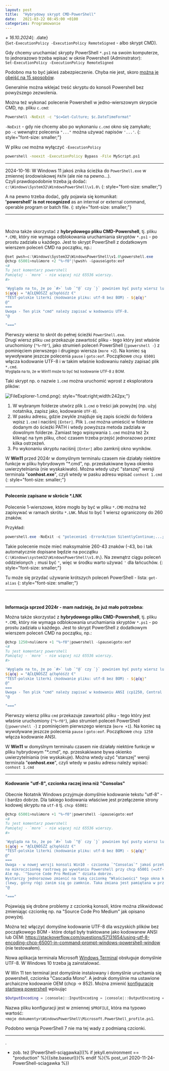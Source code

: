```yaml
---
layout: post
title:  "Hybrydowy skrypt CMD-PowerShell"
date:   2021-03-22 08:45:00 +0100
categories: Programowanie
---
```


_+ 16.10.2024_{: .date}  
(`Set-ExecutionPolicy -ExecutionPolicy RemoteSigned` - albo skrypt CMD).
<style>.date{font-size: smaller;color:#828282;}</style>

Gdy chcemy uruchamiać skrypty PowerShell `*.ps1` na swoim komputerze, to jednorazowo trzeba wpisać w oknie Powershell (Adminstrator):  
`Set-ExecutionPolicy -ExecutionPolicy RemoteSigned`

Podobno ma to być jakieś zabezpieczenie. Chyba nie jest, skoro [można je obejść na 15 sposobów](https://blog.netspi.com/15-ways-to-bypass-the-powershell-execution-policy/).

Generalnie można wklejać treść skryptu do konsoli Powershell bez powyższego zezwolenia. 

Można też wykonać polecenie Powershell w jedno-wierszowym skrypcie CMD, np. pliku `c.cmd`:  

````bat
Powershell -NoExit -c "$c=Get-Culture; $c.DateTimeFormat"
````
`-NoExit` - gdy nie chcemy abo po wykonaniu `c.cmd` okno się zamykało;  
po `-c` wewnątrz polecenia  `"..."` można używać napisów `'...'`.
{: style="font-size: smaller;"}


W pliku `cmd` można wyłączyć `-ExecutionPolicy`
````bat
powershell -noexit -ExecutionPolicy Bypass -File MyScript.ps1
````

--------

2024-10-16: W Windows 11 jakoś znika ścieżka do `PowerShell.exe` w zmiennej środowiskowej `PATH` (ale nie na pewno...).  
Czyli prawdopodobnie trzeba ją dodać: `c:\Windows\System32\WindowsPowerShell\v1.0\`
{: style="font-size: smaller;"}

A na pewno trzeba dodać, gdy pojawia się komunikat:  
**'powershell' is not recognized** as an internal or external command, operable program or batch file.
{: style="font-size: smaller;"}

--------
&nbsp;



Można także skorzystać z **hybrydowego pliku CMD-Powershell**, tj. pliku `*.CMD`, który nie wymaga odblokowania uruchamiania skryptów `*.ps1` - po prostu zadziała u każdego. Jest to skrypt PowerShell z dodatkowym wierszem poleceń CMD na początku, np.: 

````powershell
@set pwsh=c:\Windows\System32\WindowsPowerShell\v1.0\powershell.exe
@chcp 65001>nul&more +2 "%~f0"|%pwsh% -&pause&goto:eof
<#
Tu jest komentarz powershell
Pamiętaj - `more` - nie więcej niż 65536 wierszy.
#>

'Wygląda na to, że po `#>` lub `"@` czy `}` powinien być pusty wiersz lub #...'
${ąćę} = "ĄĆŁĘŃÓŚŹŻ ąćłęńóśźż €" 
"TEST-polskie literki (kodowanie pliku: utf-8 bez BOM) - ${ąćę}" 
@"
===
Uwaga - Ten plik "cmd" należy zapisać w kodowaniu UTF-8.
"@

"==="
````
Pierwszy wiersz to skrót do pełnej ścieżki `PowerShell.exe`.  
Drugi wiersz  pliku `cmd` przekazuje zawartość pliku - tego który jest właśnie uruchomiony (`"%~f0"`), jako strumień poleceń PowerShell (`|powershell -`) z pominięciem pierwszego i drugiego wiersza (`more +2`). Na koniec są wywoływane jeszcze polecenia `pause` i `goto:eof`. Początkowe `chcp 65001` włącza kodowanie UTF-8 i w takim właśnie kodowaniu należy zapisać plik `*.cmd`.  
<small>Wygląda na to, że w Win11 może to być też kodowanie UTF-8 z BOM.</small>

Taki skrypt np. o nazwie `1.cmd` można uruchomić wprost z eksploratora plików:


![FileExplorer-1.cmd.png]({{site.baseurl}}/assets/img/FileExplorer-1.cmd.png "FileExplorer-1.cmd.png"){: style="float:right;width:242px;"} 
1. W wybranym folderze utwórz plik `1.cmd` o treści jak powyżej (np. użyj notatnika, zapisz jako, kodowanie `UTF-8`).
2. W pasku adresu, gdzie zwykle znajduje się zapis ścieżki do foldera wpisz `1.cmd` i naciśnij `[Enter]`. Plik `1.cmd` można umieścić w folderze dodanym do ścieżki PATH i wtedy powyższa metoda zadziała w dowolnym folderze. Zamiast tego wpisywania `1.cmd` można też 2x kliknąć na tym pliku, choć czasem trzeba przejść jednorazowo przez kilka ostrzeżeń.
3. Po wykonaniu skryptu naciśnij `[Enter]` albo zamknij okno wyników.

W **Win11** przed 2024r w domyślnym terminalu czasem nie działały niektóre funkcje w pliku hybrydowym "*.cmd", np. przeskakiwane bywa okienko uwierzytelniania (nie wyskakiwało). Można wtedy użyć "starszej" wersji terminala "**conhost.exe**", czyli wtedy w pasku adresu wpisać
`conhost 1.cmd`
{: style="font-size: smaller;"}

----


#### Polecenie zapisane w skrócie *.LNK

Polecenie 1-wierszowe, które mogło by być w pliku `*.CMD` można też zapisywać w ramach skrótu `*.LNK`. Musi to być 1 wiersz ograniczony do 260 znaków.

Przykład:
````powershell
powershell.exe -NoExit -c "polecenie1 -ErrorAction SilentlyContinue;...;'Zrobione.'"
````
Takie polecenie może mieć maksymalnie 260-43 znaków (-43, bo i tak automatycznie dopisane będzie na początku  
`C:\Windows\system32\WindowsPowerShell\v1.0\`). Na zewnątrz ciągu poleceń oddzielonych `;` musi być `"`, więc w środku warto używać `'` dla łańcuchów.
{: style="font-size: smaller;"}

Tu może się przydać używanie krótszych poleceń PowerShell - lista: `get-alias`
{: style="font-size: smaller;"}




--------
&nbsp;

**Informacja sprzed 2024r - mam nadzieję, że już mało potrzebna:**

Można także skorzystać z **hybrydowego pliku CMD-Powershell**, tj. pliku `*.CMD`, który nie wymaga odblokowania uruchamiania skryptów `*.ps1` - po prostu zadziała u każdego. Jest to skrypt PowerShell z dodatkowym wierszem poleceń CMD na początku, np.: 

````powershell
@chcp 1250>nul&more +1 "%~f0"|powershell -&pause&goto:eof
<#
Tu jest komentarz powershell
Pamiętaj - `more` - nie więcej niż 65536 wierszy.
#>

'Wygląda na to, że po `#>` lub `"@` czy `}` powinien być pusty wiersz lub #...'
${ąćę} = "ĄĆŁĘŃÓŚŹŻ ąćłęńóśźż €" 
"TEST-polskie literki (kodowanie pliku: utf-8 bez BOM) - ${ąćę}" 
@"
===
Uwaga - Ten plik "cmd" należy zapisać w kodowaniu ANSI (cp1250, Central European (Windows)).
"@

"==="
````

Pierwszy wiersz  pliku `cmd` przekazuje zawartość pliku - tego który jest właśnie uruchomiony (`"%~f0"`), jako strumień poleceń PowerShell (`|powershell -`) z pominięciem pierwszego wiersza (`more +1`). Na koniec są wywoływane jeszcze polecenia `pause` i `goto:eof`. Początkowe `chcp 1250` włącza kodowanie ANSI.

W **Win11** w domyślnym terminalu czasem nie działały niektóre funkcje w pliku hybrydowym "*.cmd", np. przeskakiwane bywa okienko uwierzytelniania (nie wyskakuje). Można wtedy użyć "starszej" wersji terminala "**conhost.exe**", czyli wtedy w pasku adresu należy wpisać:
`conhost 1.cmd`

----

#### Kodowanie "utf-8", czcionka raczej inna niż "Consolas"

Obecnie Notatnik Windows przyjmuje domyślnie kodowanie tekstu "utf-8" - i bardzo dobrze.
Dla takiego kodowania właściwe jest przełączenie strony kodowej skryptu na `utf-8` tj. `chcp 65001`:

````powershell
@chcp 65001>nul&more +1 "%~f0"|powershell -&pause&goto:eof
<#
Tu jest komentarz powershell
Pamiętaj - `more` - nie więcej niż 65536 wierszy.
#>

'Wygląda na to, że po `#>` lub `"@` czy `}` powinien być pusty wiersz lub #...'
${ąćę} = "ĄĆŁĘŃÓŚŹŻ ąćłęńóśźż €" 
"TEST-polskie literki (kodowanie pliku: utf-8 bez BOM) - ${ąćę}" 
@"
===
Uwaga - w nowej wersji konsoli Win10 - czcionka `"Consolas`" jakoś przełącza się 
na mikroczcionkę rastrową po wywołaniu Powershell przy chcp 65001 (=utf-8).
Ale np. `"Source Code Pro Medium`" działa dobrze.
Wystarczy jednorazowo zmienić na taką czcionkę "Właściwości" tego okna konsoli 
(lewy, górny róg) zanim się go zamknie. Taka zmiana jest pamiętana w przyszłości.
"@

"==="
````

Pojawiają się drobne problemy z czcionką konsoli, które można zlikwidować zmieniając czcionkę np. na "Source Code Pro Medium" jak opisano powyżej.

Można też włączyć domyślne kodowanie UTF-8 dla wszyskich plików bez początkowego BOM - które dotąd były traktowane jako kodowanew ANSI lub OEM:
<https://stackoverflow.com/questions/57131654/using-utf-8-encoding-chcp-65001-in-command-prompt-windows-powershell-window>
(nie testowałem).

Nowa aplikacja terminala Microsoft [Windows Terminal](https://www.microsoft.com/pl-pl/p/windows-terminal-preview/9n0dx20hk701)
obsługuje domyślnie UTF-8. W Windows 10 trzeba ją zainstalować. 

W Win 11 ten terminal jest domyślnie instalowany i domyślnie uruchamia się powershell, czcionka "Cascadia Mono". A jednak domyślnie ma ustawione archaiczne kodowanie OEM (chcp -> 852). 
Można zmienić [konfigurację startową powershell](https://stackoverflow.com/questions/49476326/displaying-unicode-in-powershell/49481797) wpisując 
```powershell
$OutputEncoding = [console]::InputEncoding = [console]::OutputEncoding = New-Object System.Text.UTF8Encoding
```

Nazwa pliku konfiguracji jest w zmiennej `$PROFILE`, która ma typowo wartość: `<moje dokumenty>\WindowsPowerShell\Microsoft.PowerShell_profile.ps1`.

Podobno wersja PowerShell 7 nie ma tej wady z podmianą czcionki.

-------
.

* zob. też [PowerShell-sciągawka]({% if jekyll.environment == "production" %}{{site.baseurl}}{% endif %}{% post_url 2020-11-24-PowerShell-sciagawka %})

<style> code {font-size: smaller;} </style>

<!-- {% unless jekyll.environment %} -->
<script>

(function() {
  const images = document.getElementsByTagName('img'); 
  for(let i = 0; i < images.length; i++) {
    images[i].src = images[i].src.replace('%7B%7Bsite.baseurl%7D%7D','..');
  } //{{site.baseurl}} - without spaces!  
})();

</script>
<!-- {% endunless %} -->
